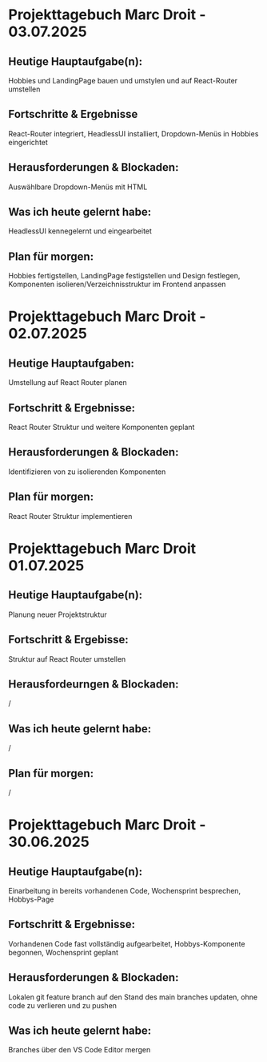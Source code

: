 # Projekttagebuch Marc Droit - 03.07.2025

## Heutige Hauptaufgabe(n):

Hobbies und LandingPage bauen und umstylen und auf React-Router umstellen

## Fortschritte & Ergebnisse

React-Router integriert, HeadlessUI installiert, Dropdown-Menüs in Hobbies eingerichtet

## Herausforderungen & Blockaden:

Auswählbare Dropdown-Menüs mit HTML

## Was ich heute gelernt habe:

HeadlessUI kennegelernt und eingearbeitet

## Plan für morgen:

Hobbies fertigstellen, LandingPage festigstellen und Design festlegen, Komponenten isolieren/Verzeichnisstruktur im Frontend anpassen

# Projekttagebuch Marc Droit - 02.07.2025

## Heutige Hauptaufgaben:

Umstellung auf React Router planen

## Fortschritt & Ergebnisse:

React Router Struktur und weitere Komponenten geplant

## Herausforderungen & Blockaden:

Identifizieren von zu isolierenden Komponenten

## Plan für morgen:

React Router Struktur implementieren

# Projekttagebuch Marc Droit 01.07.2025

## Heutige Hauptaufgabe(n):

Planung neuer Projektstruktur

## Fortschritt & Ergebisse:

Struktur auf React Router umstellen

## Herausfordeurngen & Blockaden:

/

## Was ich heute gelernt habe:

/

## Plan für morgen:

/

# Projekttagebuch Marc Droit - 30.06.2025

## Heutige Hauptaufgabe(n):

Einarbeitung in bereits vorhandenen Code, Wochensprint besprechen, Hobbys-Page

## Fortschritt & Ergebnisse:

Vorhandenen Code fast vollständig aufgearbeitet, Hobbys-Komponente begonnen, Wochensprint geplant

## Herausforderungen & Blockaden:

Lokalen git feature branch auf den Stand des main branches updaten, ohne code zu verlieren und zu pushen

## Was ich heute gelernt habe:

Branches über den VS Code Editor mergen